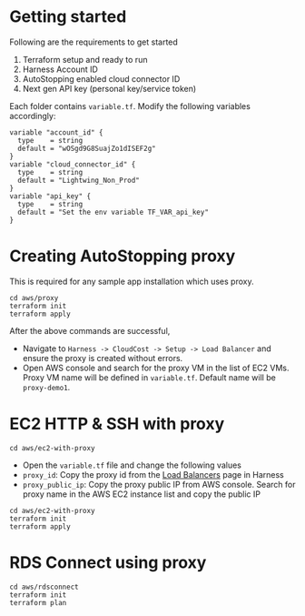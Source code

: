 # Getting started

Following are the requirements to get started

1. Terraform setup and ready to run
2. Harness Account ID
3. AutoStopping enabled cloud connector ID
4. Next gen API key (personal key/service token)

Each folder contains `variable.tf`. Modify the following variables accordingly:

```
variable "account_id" {
  type    = string
  default = "wOSgd9G8SuajZo1dISEF2g"
}
variable "cloud_connector_id" {
  type    = string
  default = "Lightwing_Non_Prod"
}
variable "api_key" {
  type    = string
  default = "Set the env variable TF_VAR_api_key"
}
```

# Creating AutoStopping proxy

This is required for any sample app installation which uses proxy.

```
cd aws/proxy
terraform init
terraform apply
```

After the above commands are successful, 

- Navigate to `Harness -> CloudCost -> Setup -> Load Balancer` and ensure the proxy is created without errors.
- Open AWS console and search for the proxy VM in the list of EC2 VMs. Proxy VM name will be defined in `variable.tf`. Default name will be `proxy-demo1`.

# EC2 HTTP & SSH with proxy

```
cd aws/ec2-with-proxy
```

- Open the `variable.tf` file and change the following values
- `proxy_id`: Copy the proxy id from the [Load Balancers](https://app.harness.io/ng/account/wOSgd9G8SuajZo1dISEF2g/ce/access-points) page in Harness 
- `proxy_public_ip`: Copy the proxy public IP from AWS console. Search for proxy name in the AWS EC2 instance list and copy the public IP

```
cd aws/ec2-with-proxy
terraform init
terraform apply
```


# RDS Connect using proxy

```
cd aws/rdsconnect
terraform init
terraform plan
```

